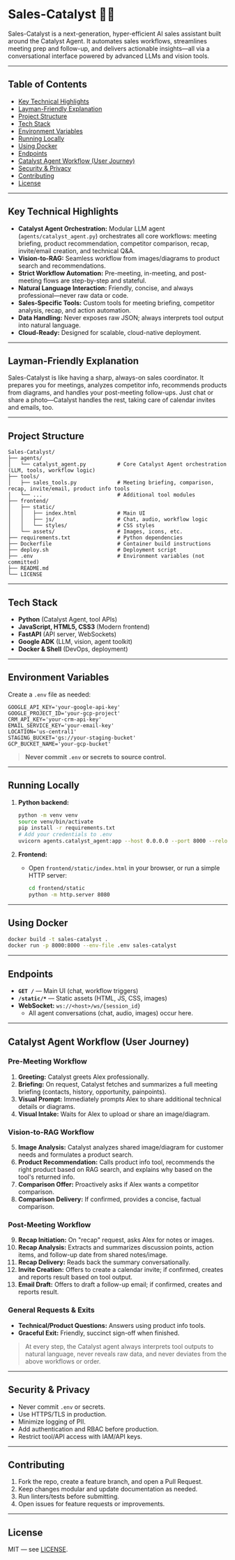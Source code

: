 # Sales-Catalyst 🚀🤖

Sales-Catalyst is a next-generation, hyper-efficient AI sales assistant built around the Catalyst Agent. It automates sales workflows, streamlines meeting prep and follow-up, and delivers actionable insights—all via a conversational interface powered by advanced LLMs and vision tools.

---

## Table of Contents

- [Key Technical Highlights](#key-technical-highlights)
- [Layman-Friendly Explanation](#layman-friendly-explanation)
- [Project Structure](#project-structure)
- [Tech Stack](#tech-stack)
- [Environment Variables](#environment-variables)
- [Running Locally](#running-locally)
- [Using Docker](#using-docker)
- [Endpoints](#endpoints)
- [Catalyst Agent Workflow (User Journey)](#catalyst-agent-workflow-user-journey)
- [Security & Privacy](#security--privacy)
- [Contributing](#contributing)
- [License](#license)

---

## Key Technical Highlights

- **Catalyst Agent Orchestration:** Modular LLM agent (`agents/catalyst_agent.py`) orchestrates all core workflows: meeting briefing, product recommendation, competitor comparison, recap, invite/email creation, and technical Q&A.
- **Vision-to-RAG:** Seamless workflow from images/diagrams to product search and recommendations.
- **Strict Workflow Automation:** Pre-meeting, in-meeting, and post-meeting flows are step-by-step and stateful.
- **Natural Language Interaction:** Friendly, concise, and always professional—never raw data or code.
- **Sales-Specific Tools:** Custom tools for meeting briefing, competitor analysis, recap, and action automation.
- **Data Handling:** Never exposes raw JSON; always interprets tool output into natural language.
- **Cloud-Ready:** Designed for scalable, cloud-native deployment.

---

## Layman-Friendly Explanation

Sales-Catalyst is like having a sharp, always-on sales coordinator. It prepares you for meetings, analyzes competitor info, recommends products from diagrams, and handles your post-meeting follow-ups. Just chat or share a photo—Catalyst handles the rest, taking care of calendar invites and emails, too.

---

## Project Structure

```text
Sales-Catalyst/
├── agents/
│   └── catalyst_agent.py          # Core Catalyst Agent orchestration (LLM, tools, workflow logic)
├── tools/
│   ├── sales_tools.py             # Meeting briefing, comparison, recap, invite/email, product info tools
│   └── ...                        # Additional tool modules
├── frontend/
│   ├── static/
│   │   ├── index.html             # Main UI
│   │   ├── js/                    # Chat, audio, workflow logic
│   │   └── styles/                # CSS styles
│   └── assets/                    # Images, icons, etc.
├── requirements.txt               # Python dependencies
├── Dockerfile                     # Container build instructions
├── deploy.sh                      # Deployment script
├── .env                           # Environment variables (not committed)
├── README.md
└── LICENSE
```

---

## Tech Stack

- **Python** (Catalyst Agent, tool APIs)
- **JavaScript, HTML5, CSS3** (Modern frontend)
- **FastAPI** (API server, WebSockets)
- **Google ADK** (LLM, vision, agent toolkit)
- **Docker & Shell** (DevOps, deployment)

---

## Environment Variables

Create a `.env` file as needed:

```env
GOOGLE_API_KEY='your-google-api-key'
GOOGLE_PROJECT_ID='your-gcp-project'
CRM_API_KEY='your-crm-api-key'
EMAIL_SERVICE_KEY='your-email-key'
LOCATION='us-central1'
STAGING_BUCKET='gs://your-staging-bucket'
GCP_BUCKET_NAME='your-gcp-bucket'
```
> **Never commit `.env` or secrets to source control.**

---

## Running Locally

1. **Python backend:**
   ```sh
   python -m venv venv
   source venv/bin/activate
   pip install -r requirements.txt
   # Add your credentials to .env
   uvicorn agents.catalyst_agent:app --host 0.0.0.0 --port 8000 --reload
   ```

2. **Frontend:**
   - Open `frontend/static/index.html` in your browser, or run a simple HTTP server:
     ```sh
     cd frontend/static
     python -m http.server 8080
     ```

---

## Using Docker

```sh
docker build -t sales-catalyst .
docker run -p 8000:8000 --env-file .env sales-catalyst
```

---

## Endpoints

- **`GET /`** — Main UI (chat, workflow triggers)
- **`/static/*`** — Static assets (HTML, JS, CSS, images)
- **WebSocket:** `ws://<host>/ws/{session_id}`  
  - All agent conversations (chat, audio, images) occur here.

---

## Catalyst Agent Workflow (User Journey)

### Pre-Meeting Workflow
1. **Greeting:** Catalyst greets Alex professionally.
2. **Briefing:** On request, Catalyst fetches and summarizes a full meeting briefing (contacts, history, opportunity, painpoints).
3. **Visual Prompt:** Immediately prompts Alex to share additional technical details or diagrams.
4. **Visual Intake:** Waits for Alex to upload or share an image/diagram.

### Vision-to-RAG Workflow
5. **Image Analysis:** Catalyst analyzes shared image/diagram for customer needs and formulates a product search.
6. **Product Recommendation:** Calls product info tool, recommends the right product based on RAG search, and explains why based on the tool's returned info.
7. **Comparison Offer:** Proactively asks if Alex wants a competitor comparison.
8. **Comparison Delivery:** If confirmed, provides a concise, factual comparison.

### Post-Meeting Workflow
9. **Recap Initiation:** On "recap" request, asks Alex for notes or images.
10. **Recap Analysis:** Extracts and summarizes discussion points, action items, and follow-up date from shared notes/image.
11. **Recap Delivery:** Reads back the summary conversationally.
12. **Invite Creation:** Offers to create a calendar invite; if confirmed, creates and reports result based on tool output.
13. **Email Draft:** Offers to draft a follow-up email; if confirmed, creates and reports result.

### General Requests & Exits
- **Technical/Product Questions:** Answers using product info tools.
- **Graceful Exit:** Friendly, succinct sign-off when finished.

> At every step, the Catalyst agent always interprets tool outputs to natural language, never reveals raw data, and never deviates from the above workflows or order.

---

## Security & Privacy

- Never commit `.env` or secrets.
- Use HTTPS/TLS in production.
- Minimize logging of PII.
- Add authentication and RBAC before production.
- Restrict tool/API access with IAM/API keys.

---

## Contributing

1. Fork the repo, create a feature branch, and open a Pull Request.
2. Keep changes modular and update documentation as needed.
3. Run linters/tests before submitting.
4. Open issues for feature requests or improvements.

---

## License

MIT — see [LICENSE](LICENSE).
